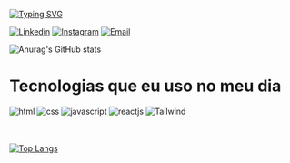 [![Typing SVG](https://readme-typing-svg.demolab.com?font=Yeon+Sung&pause=1000&color=ABD200&background=0A0F0B00&center=verdade&vCenter=verdade&repeat=verdade&width=435&lines=Hello%2C+world.+My+name+is+Gian!%F0%9F%A4%99)](https://git.io/typing-svg)

[![Linkedin](https://img.shields.io/badge/LinkedIn-0077B5?style=for-the-badge&logo=linkedin&logoColor=white)](https://www.linkedin.com/in/gian-de-oliveira/)
[![Instagram](https://img.shields.io/badge/Instagram-E4405F?style=for-the-badge&logo=instagram&logoColor=white)](https://www.instagram.com/gian_oliveira22/)
[![Email](https://img.shields.io/badge/Gmail-D14836?style=for-the-badge&logo=gmail&logoColor=white)](mailto:contato@naigdeoliveira.com)

![Anurag's GitHub stats](https://github-readme-stats.vercel.app/api?username=GianDoliveira&show_icons=true&theme=merko)

# Tecnologias que eu uso no meu dia

<div>
    <img alt="html" src="https://img.shields.io/badge/HTML5-E34F26?style=for-the-badge&logo=html5&logoColor=white">
    <img alt="css" src="https://img.shields.io/badge/CSS-239120?&style=for-the-badge&logo=css3&logoColor=white">
    <img alt="javascript" src="https://img.shields.io/badge/JavaScript-F7DF1E?style=for-the-badge&logo=javascript&logoColor=black">
    <img alt="reactjs" src="https://img.shields.io/badge/React-20232A?style=for-the-badge&logo=react&logoColor=61DAFB">
    <img alt="Tailwind" src="https://img.shields.io/badge/Tailwind_CSS-38B2AC?style=for-the-badge&logo=tailwind-css&logoColor=white">
</div>
<br></br>

[![Top Langs](https://github-readme-stats.vercel.app/api/top-langs/?username=GianDoliveira)](https://github.com/anuraghazra/github-readme-stats)

